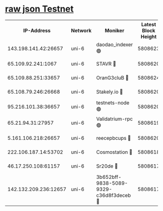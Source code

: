 [raw json Testnet](https://rpc-check.junot.stavr.tech/junot/rpc-junot-result.json)
=


<table><tr><th>IP-Address</th><th>Network</th><th>Moniker</th><th>Latest Block Height</th><th>Earliest Block Height</th><th>Catching Up</th><th>Voting Power</th><th>Scan Time</th></tr><tr><td>143.198.141.42:26657</td><td>uni-6</td><td>daodao_indexer 🟢</td><td>5808623</td><td>1</td><td>False</td><td>0</td><td>2023-12-05T18:49:30.814974074UTC</td></tr><tr><td>65.109.92.241:1067</td><td>uni-6</td><td>STAVR 🔴</td><td>5808620</td><td>1138541</td><td>False</td><td>6042</td><td>2023-12-05T18:49:20.311015349UTC</td></tr><tr><td>65.109.88.251:33657</td><td>uni-6</td><td>OranG3cluB 🔴</td><td>5808624</td><td>1138541</td><td>False</td><td>11</td><td>2023-12-05T18:49:35.231655037UTC</td></tr><tr><td>65.108.79.246:26668</td><td>uni-6</td><td>Stakely.io 🔴</td><td>5808620</td><td>1570872</td><td>False</td><td>1192034</td><td>2023-12-05T18:49:21.369761989UTC</td></tr><tr><td>95.216.101.38:36657</td><td>uni-6</td><td>testnets-node 🟢</td><td>5808620</td><td>1615130</td><td>False</td><td>0</td><td>2023-12-05T18:49:23.765331372UTC</td></tr><tr><td>65.21.94.31:27957</td><td>uni-6</td><td>Validatrium-rpc 🟢</td><td>5808619</td><td>2943363</td><td>False</td><td>0</td><td>2023-12-05T18:49:15.821196398UTC</td></tr><tr><td>5.161.106.218:26657</td><td>uni-6</td><td>reecepbcups 🔴</td><td>5808620</td><td>4468422</td><td>False</td><td>105015</td><td>2023-12-05T18:49:20.973213325UTC</td></tr><tr><td>222.106.187.14:53702</td><td>uni-6</td><td>Cosmostation 🔴</td><td>5808618</td><td>5344501</td><td>False</td><td>110003</td><td>2023-12-05T18:49:13.418121559UTC</td></tr><tr><td>46.17.250.108:61157</td><td>uni-6</td><td>Sr20de 🔴</td><td>5808617</td><td>5727371</td><td>False</td><td>28</td><td>2023-12-05T18:49:07.683842536UTC</td></tr><tr><td>142.132.209.236:12657</td><td>uni-6</td><td>3b652bff-9838-5089-9329-c36d8f3deceb 🔴</td><td>5808617</td><td>5801280</td><td>False</td><td>157563</td><td>2023-12-05T18:49:12.101184960UTC</td></tr></table>